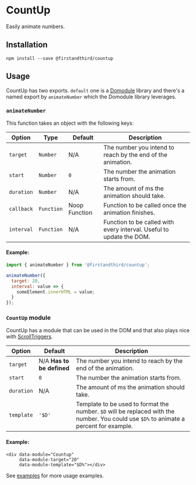# CountUp

Easily animate numbers.

## Installation

`npm install --save @firstandthird/countup`

## Usage

CountUp has two exports. `default` one is a [Domodule](https://github.com/firstandthird/domodule) library and there's a named export by `animateNumber` which the Domodule library leverages.

### `animateNumber`

This function takes an object with the following keys:

| Option      | Type       | Default       | Description                                                          |
|-------------|------------|---------------|----------------------------------------------------------------------|
| `target`    | `Number`   | N/A           | The number you intend to reach by the end of the animation.          |
| `start`     | `Number`   | `0`           | The number the animation starts from.                                |
| `duration`  | `Number`   | N/A           | The amount of ms the animation should take.                          |
| `callback`  | `Function` | Noop Function | Function to be called once the animation finishes.                   |
| `interval`  | `Function` | N/A           | Function to be called with every interval. Useful to update the DOM. |


#### Example:

```js
import { animateNumber } from '@firstandthird/countup';

animateNumber({
  target: 20,
  interval: value => {
    someElement.innerHTML = value;
  }
});
```

### `CountUp` module

CountUp has a module that can be used in the DOM and that also plays nice with [ScrollTriggers](https://github.com/firstandthird/scroll-triggers).

| Option     | Default                   | Description                                                                                                                            |
|------------|---------------------------|----------------------------------------------------------------------------------------------------------------------------------------|
| `target`   | N/A **Has to be defined** | The number you intend to reach by the end of the animation.                                                                            |
| `start`    | `0`                       | The number the animation starts from.                                                                                                  |
| `duration` | N/A                       | The amount of ms the animation should take.                                                                                            |
| `template` | `'$D'`                    | Template to be used to format the number. `$D` will be replaced with the number. You could use `$D%` to animate a percent for example. |

#### Example:

```markup
<div data-module="Countup"
     data-module-target="20"
     data-module-template="$D%"></div>
```

See [examples](/example/index.html) for more usage examples.
